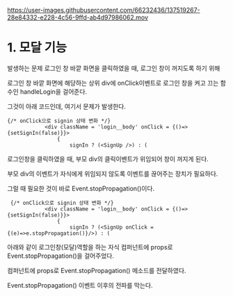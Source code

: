 

https://user-images.githubusercontent.com/66232436/137519267-28e84332-e228-4c56-9ffd-ab4d97986062.mov



# 1. 모달 기능
발생하는 문제
로그인 창 바깥 화면을 클릭하였을 때, 로그인 창이 꺼지도록 하기 위해

로그인 창 바깥 화면에 해당하는 상위 div에 onClick이벤트로 로그인 창을 켜고 끄는 함수인 handleLogin을 걸어준다.

그것이 아래 코드인데, 여기서 문제가 발생한다.
```react
{/* onClick으로 signin 상태 변화 */}
            <div className = 'login__body' onClick = {()=>{setSignIn(false)}}>
                {
                    signIn ? (<SignUp />) : (
```


로그인창을 클릭하였을 때, 부모 div의 클릭이벤트가 위임되어 창이 꺼지게 된다.

 

부모 div의 이벤트가 자식에게 위임되지 않도록 이벤트를 끊어주는 장치가 필요하다.

 

그럴 때 필요한 것이 바로 Event.stopPropagation()이다.
```
 {/* onClick으로 signin 상태 변화 */}
            <div className = 'login__body' onClick = {()=>{setSignIn(false)}}>
                {
                    signIn ? (<SignUp onClick = {(e)=>e.stopPropagation()}/>) : (
```
 

아래와 같이 로그인창(모달)역할을 하는 자식 컴퍼넌트에 props로 Event.stopPropagation()을 걸어주었다.


<SignUp /> 컴퍼넌트에 props로 Event.stopPropagation() 메소드를 전달하였다.

Event.stopPropagation()
이벤트 이후의 전파를 막는다.
